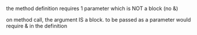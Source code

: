 the method definition requires 1 parameter which is NOT a block (no &)

on method call, the argument IS a block. to be passed as a parameter would require & in the definition